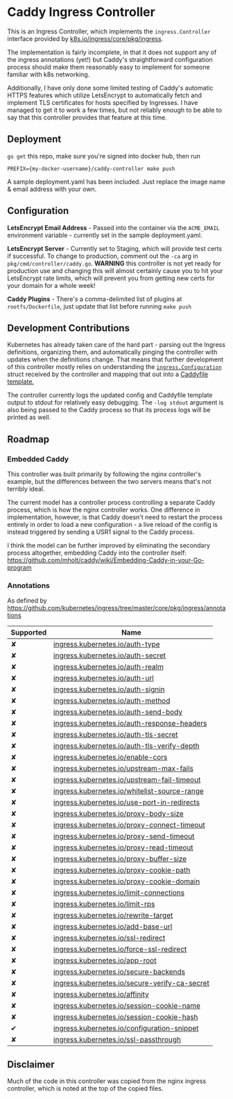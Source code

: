 # Caddy Ingress Controller

This is an Ingress Controller, which implements the `ingress.Controller`
interface provided by [k8s.io/ingress/core/pkg/ingress](https://github.com/kubernetes/ingress/tree/master/core/pkg/ingress).

The implementation is fairly incomplete, in that it does not support any of the
ingress annotations (yet!) but Caddy's straightforward configuration process
should make them reasonably easy to implement for someone familiar with k8s
networking.

Additionally, I have only done some limited testing of Caddy's automatic HTTPS
features which utilize LetsEncrypt to automatically fetch and implement TLS
certificates for hosts specified by Ingresses. I have managed to get it to work
a few times, but not reliably enough to be able to say that this controller
provides that feature at this time.

## Deployment

`go get` this repo, make sure you're signed into docker hub, then run

```
PREFIX={my-docker-username}/caddy-controller make push
```

A sample deployment.yaml has been included. Just replace the image name &
email address with your own.

## Configuration

**LetsEncrypt Email Address** - Passed into the container via the `ACME_EMAIL`
environment variable - currently set in the sample deployment.yaml.

**LetsEncrypt Server** - Currently set to Staging, which will provide test
certs if successful. To change to production, comment out the `-ca` arg
in `pkg/cmd/controller/caddy.go`. **WARNING** this controller is not yet ready
for production use and changing this will almost certainly cause you to hit your
LetsEncrypt rate limits, which will prevent you from getting new certs for your
domain for a whole week!

**Caddy Plugins** - There's a comma-delimited list of plugins at
`rootfs/Dockerfile`, just update that list before running `make push`

## Development Contributions

Kubernetes has already taken care of the hard part - parsing out the Ingress
definitions, organizing them, and automatically pinging the controller with
updates when the definitions change. That means that further development of
this controller mostly relies on understanding the [`ingress.Configuration`](https://github.com/kubernetes/ingress/blob/master/core/pkg/ingress/types.go#L133)
struct received by the controller and mapping that out into a
[Caddyfile template.](https://github.com/wehco/caddy-ingress-controller/blob/master/rootfs/etc/Caddyfile.tmpl)

The controller currently logs the updated config and Caddyfile template output
to stdout for relatively easy debugging. The `-log stdout` argument is also
being passed to the Caddy process so that its process logs will be printed
as well.

## Roadmap

### Embedded Caddy

This controller was built primarily by following the nginx controller's
example, but the differences between the two servers means that's not terribly
ideal.

The current model has a controller process controlling a separate Caddy
process, which is how the nginx controller works. One difference in
implementation, however, is that Caddy doesn't need to restart the process
entirely in order to load a new configuration - a live reload of the config
is instead triggered by sending a USR1 signal to the Caddy process.

I think the model can be further improved by eliminating the secondary process
altogether, embedding Caddy into the controller itself:
https://github.com/mholt/caddy/wiki/Embedding-Caddy-in-your-Go-program

### Annotations

As defined by https://github.com/kubernetes/ingress/tree/master/core/pkg/ingress/annotations

| Supported | Name                                                                                                                                                   |
|-----------|--------------------------------------------------------------------------------------------------------------------------------------------------------|
| ✘         | [ingress.kubernetes.io/auth-type](https://github.com/kubernetes/ingress/blob/master/core/pkg/ingress/annotations/auth/main.go)                         |
| ✘         | [ingress.kubernetes.io/auth-secret](https://github.com/kubernetes/ingress/blob/master/core/pkg/ingress/annotations/auth/main.go)                       |
| ✘         | [ingress.kubernetes.io/auth-realm](https://github.com/kubernetes/ingress/blob/master/core/pkg/ingress/annotations/auth/main.go)                        |
| ✘         | [ingress.kubernetes.io/auth-url](https://github.com/kubernetes/ingress/blob/master/core/pkg/ingress/annotations/authreq/main.go)                       |
| ✘         | [ingress.kubernetes.io/auth-signin](https://github.com/kubernetes/ingress/blob/master/core/pkg/ingress/annotations/authreq/main.go)                    |
| ✘         | [ingress.kubernetes.io/auth-method](https://github.com/kubernetes/ingress/blob/master/core/pkg/ingress/annotations/authreq/main.go)                    |
| ✘         | [ingress.kubernetes.io/auth-send-body](https://github.com/kubernetes/ingress/blob/master/core/pkg/ingress/annotations/authreq/main.go)                 |
| ✘         | [ingress.kubernetes.io/auth-response-headers](https://github.com/kubernetes/ingress/blob/master/core/pkg/ingress/annotations/authreq/main.go)          |
| ✘         | [ingress.kubernetes.io/auth-tls-secret](https://github.com/kubernetes/ingress/blob/master/core/pkg/ingress/annotations/authtls/main.go)                |
| ✘         | [ingress.kubernetes.io/auth-tls-verify-depth](https://github.com/kubernetes/ingress/blob/master/core/pkg/ingress/annotations/authtls/main.go)          |
| ✘         | [ingress.kubernetes.io/enable-cors](https://github.com/kubernetes/ingress/blob/master/core/pkg/ingress/annotations/cors/main.go)                       |
| ✘         | [ingress.kubernetes.io/upstream-max-fails](https://github.com/kubernetes/ingress/blob/master/core/pkg/ingress/annotations/healthcheck/main.go)         |
| ✘         | [ingress.kubernetes.io/upstream-fail-timeout](https://github.com/kubernetes/ingress/blob/master/core/pkg/ingress/annotations/healthcheck/main.go)      |
| ✘         | [ingress.kubernetes.io/whitelist-source-range](https://github.com/kubernetes/ingress/blob/master/core/pkg/ingress/annotations/ipwhitelist/main.go)     |
| ✘         | [ingress.kubernetes.io/use-port-in-redirects](https://github.com/kubernetes/ingress/blob/master/core/pkg/ingress/annotations/portinredirect/main.go)   |
| ✘         | [ingress.kubernetes.io/proxy-body-size](https://github.com/kubernetes/ingress/blob/master/core/pkg/ingress/annotations/proxy/main.go)                  |
| ✘         | [ingress.kubernetes.io/proxy-connect-timeout](https://github.com/kubernetes/ingress/blob/master/core/pkg/ingress/annotations/proxy/main.go)            |
| ✘         | [ingress.kubernetes.io/proxy-send-timeout](https://github.com/kubernetes/ingress/blob/master/core/pkg/ingress/annotations/proxy/main.go)               |
| ✘         | [ingress.kubernetes.io/proxy-read-timeout](https://github.com/kubernetes/ingress/blob/master/core/pkg/ingress/annotations/proxy/main.go)               |
| ✘         | [ingress.kubernetes.io/proxy-buffer-size](https://github.com/kubernetes/ingress/blob/master/core/pkg/ingress/annotations/proxy/main.go)                |
| ✘         | [ingress.kubernetes.io/proxy-cookie-path](https://github.com/kubernetes/ingress/blob/master/core/pkg/ingress/annotations/proxy/main.go)                |
| ✘         | [ingress.kubernetes.io/proxy-cookie-domain](https://github.com/kubernetes/ingress/blob/master/core/pkg/ingress/annotations/proxy/main.go)              |
| ✘         | [ingress.kubernetes.io/limit-connections](https://github.com/kubernetes/ingress/blob/master/core/pkg/ingress/annotations/ratelimit/main.go)            |
| ✘         | [ingress.kubernetes.io/limit-rps](https://github.com/kubernetes/ingress/blob/master/core/pkg/ingress/annotations/ratelimit/main.go)                    |
| ✘         | [ingress.kubernetes.io/rewrite-target](https://github.com/kubernetes/ingress/blob/master/core/pkg/ingress/annotations/rewrite/main.go)                 |
| ✘         | [ingress.kubernetes.io/add-base-url](https://github.com/kubernetes/ingress/blob/master/core/pkg/ingress/annotations/rewrite/main.go)                   |
| ✘         | [ingress.kubernetes.io/ssl-redirect](https://github.com/kubernetes/ingress/blob/master/core/pkg/ingress/annotations/rewrite/main.go)                   |
| ✘         | [ingress.kubernetes.io/force-ssl-redirect](https://github.com/kubernetes/ingress/blob/master/core/pkg/ingress/annotations/rewrite/main.go)             |
| ✘         | [ingress.kubernetes.io/app-root](https://github.com/kubernetes/ingress/blob/master/core/pkg/ingress/annotations/rewrite/main.go)                       |
| ✘         | [ingress.kubernetes.io/secure-backends](https://github.com/kubernetes/ingress/blob/master/core/pkg/ingress/annotations/secureupstream/main.go)         |
| ✘         | [ingress.kubernetes.io/secure-verify-ca-secret](https://github.com/kubernetes/ingress/blob/master/core/pkg/ingress/annotations/secureupstream/main.go) |
| ✘         | [ingress.kubernetes.io/affinity](https://github.com/kubernetes/ingress/blob/master/core/pkg/ingress/annotations/sessionaffinity/main.go)               |
| ✘         | [ingress.kubernetes.io/session-cookie-name](https://github.com/kubernetes/ingress/blob/master/core/pkg/ingress/annotations/sessionaffinity/main.go)    |
| ✘         | [ingress.kubernetes.io/session-cookie-hash](https://github.com/kubernetes/ingress/blob/master/core/pkg/ingress/annotations/sessionaffinity/main.go)    |
| ✔         | [ingress.kubernetes.io/configuration-snippet](https://github.com/kubernetes/ingress/blob/master/core/pkg/ingress/annotations/snippet/main.go)          |
| ✘         | [ingress.kubernetes.io/ssl-passthrough](https://github.com/kubernetes/ingress/blob/master/core/pkg/ingress/annotations/sslpassthrough/main.go)         |

## Disclaimer

Much of the code in this controller was copied from the nginx ingress
controller, which is noted at the top of the copied files.
